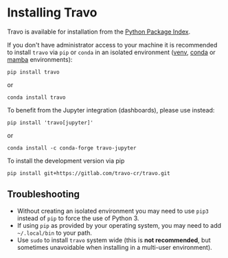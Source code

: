 # Installing Travo

Travo is available for installation from the [Python Package Index](https://pypi.org/).

If you don't have administrator access to your machine it is recommended to install
`travo` via `pip` or `conda` in an isolated environment
([venv](https://docs.python.org/3/library/venv.html),
[conda](https://conda.io/projects/conda/en/latest/user-guide/concepts/environments.html)
or [mamba](https://mamba.readthedocs.io/en/latest/user_guide/concepts.html) environments):
```
pip install travo
```
or
```
conda install travo
```

To benefit from the Jupyter integration (dashboards), please use
instead:
```
pip install 'travo[jupyter]'
```
or
```
conda install -c conda-forge travo-jupyter
```

To install the development version via pip
```
pip install git+https://gitlab.com/travo-cr/travo.git
```

## Troubleshooting

- Without creating an isolated environment you may need to use `pip3` instead of `pip`
  to force the use of Python 3.
- If using `pip` as provided by your operating system, you may need to
  add `~/.local/bin` to your path.
- Use `sudo` to install `travo` system wide (this is **not recommended**, but sometimes
  unavoidable when installing in a multi-user environment).
